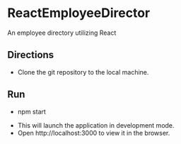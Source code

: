 # ReactEmployeeDirector
An employee directory utilizing React


## Directions
* Clone the git repository to the local machine. 

## Run 
* npm start
- This will launch the application in development mode. 
- Open http://localhost:3000 to view it in the browser.

